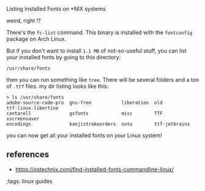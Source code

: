 Listing Installed Fonts on *NIX systems

weird, right !?

There's the `fc-list` command.
This binary is installed with the `fontconfig` package on Arch Linux.

But if you don't want to install `1.1 MB` of not-so-useful
stuff, you can list your installed fonts by going to this directory:

`/usr/share/fonts`

then you can run something like `tree`. There will be several folders and 
a ton of `.ttf` files.
my dir listing looks like this:

```
> ls /usr/share/fonts
adobe-source-code-pro  gnu-free           liberation  old            ttf-linux-libertine
cantarell              gsfonts            misc        TTF            xscreensaver
encodings              kanjistrokeorders  noto        ttf-jetbrains

```

you can now get all your installed fonts on your Linux system!

## references 

- <https://ostechnix.com/find-installed-fonts-commandline-linux/>

;tags: linux guides 
